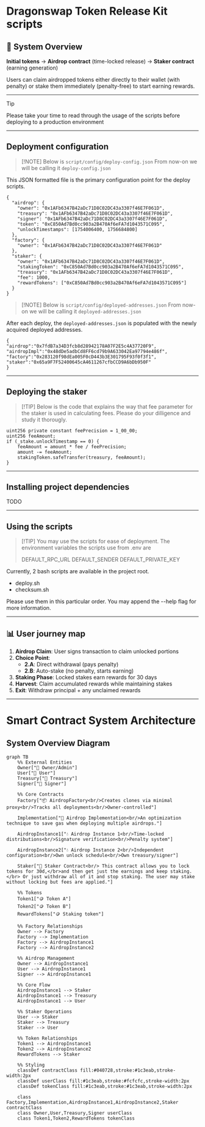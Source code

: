
# Dragonswap Token Release Kit scripts

## 🎯 System Overview

**Initial tokens** → **Airdrop contract** (time-locked release) → **Staker contract** (earning generation)

Users can claim airdropped tokens either directly to their wallet (with penalty) or stake them immediately (penalty-free) to start earning rewards.

---
> [!TIP]
> Please take your time to read through the usage of the scripts before deploying to a production environment


***

## Deployment configuration

> [!NOTE] Below is `script/config/deploy-config.json`
> From now-on we will be calling it `deploy-config.json`


This JSON formatted file is the primary configuration point for the deploy scripts.
```
{
  "airdrop": {
    "owner": "0x1AFb6347B42aDc71D8C02DC43a3307f46E7F061D",
    "treasury": "0x1AFb6347B42aDc71D8C02DC43a3307f46E7F061D",
    "signer": "0x1AFb6347B42aDc71D8C02DC43a3307f46E7F061D",
    "token": "0xC850Ad7Bd0cc903a2B470Af6eFA7d1043571C095",
    "unlockTimestamps": [1754006400, 1756684800]
  },
  "factory": {
    "owner": "0x1AFb6347B42aDc71D8C02DC43a3307f46E7F061D"
  },
  "staker": {
    "owner": "0x1AFb6347B42aDc71D8C02DC43a3307f46E7F061D",
    "stakingToken": "0xC850Ad7Bd0cc903a2B470Af6eFA7d1043571C095",
    "treasury": "0x1AFb6347B42aDc71D8C02DC43a3307f46E7F061D",
    "fee": 1000,
    "rewardTokens": ["0xC850Ad7Bd0cc903a2B470Af6eFA7d1043571C095"]
  }
}
```



> [!NOTE] Below is `script/config/deployed-addresses.json`
> From now-on we will be calling it `deployed-addresses.json`

After each deploy, the `deployed-addresses.json` is populated with the newly acquired deployed addresses.
```
{
"airdrop":"0x7fdB7a34D3fcb8d28942178A07F2E5c4A37720F9",
"airdropImpl":"0x48dDe5adbCd8FF6cd79b9A633042Ea97794e486f",
"factory":"0x283120f98dEa005F0cD443b3E301795F93f0f3f1",
"staker":"0x65a9F7F52400645cA4611267cfbCCD9A6bDb950F"
}
```

***

## Deploying the staker

> [!TIP] Below is the code that explains the way that fee parameter for the staker is used in calculating fees.
> Please do your dilligence and study it thorougly.


```solidity
uint256 private constant feePrecision = 1_00_00;
uint256 feeAmount;
if (_stake.unlockTimestamp == 0) {
    feeAmount = amount * fee / feePrecision;
    amount -= feeAmount;
    stakingToken.safeTransfer(treasury, feeAmount);
}
```


***

## Installing project dependencies
TODO

***

## Using the scripts
> [!TIP] You may use the scripts for ease of deployment. The environment variables the scripts use from .env are
> 
> DEFAULT_RPC_URL
> DEFAULT_SENDER
> DEFAULT_PRIVATE_KEY

Currently, 2 bash scripts are available in the project root.
* deploy.sh
* checksum.sh

Please use them in this particular order.
You may append the --help flag for more information.
***


## 📊 User journey map

1. **Airdrop Claim**: User signs transaction to claim unlocked portions
2. **Choice Point**: 
   - **2.A**: Direct withdrawal (pays penalty)
   - **2.B**: Auto-stake (no penalty, starts earning)
3. **Staking Phase**: Locked stakes earn rewards for 30 days
4. **Harvest**: Claim accumulated rewards while maintaining stakes
5. **Exit**: Withdraw principal + any unclaimed rewards

---



# Smart Contract System Architecture

## System Overview Diagram
```mermaid
graph TB
    %% External Entities
    Owner["👤 Owner/Admin"]
    User["👤 User"]
    Treasury["🏦 Treasury"]
    Signer["🔐 Signer"]
    
    %% Core Contracts
    Factory["📦 AirdropFactory<br/>Creates clones via minimal proxy<br/>Tracks all deployments<br/>Owner-controlled"]
    
    Implementation["🎯 Airdrop Implementation<br/>An optimization technique to save gas when deploying multiple airdrops."]
    
    AirdropInstance1["💧 Airdrop Instance 1<br/>Time-locked distributions<br/>Signature verification<br/>Penalty system"]
    
    AirdropInstance2["💧 Airdrop Instance 2<br/>Independent configuration<br/>Own unlock schedule<br/>Own treasury/signer"]
    
    Staker["🥩 Staker Contract<br/> This contract allows you to lock tokens for 30d,</br>and then get just the earnings and keep staking.</br> Or just withdraw all of it and stop staking. The user may stake without locking but fees are applied."]
    
    %% Tokens
    Token1["🪙 Token A"]
    Token2["🪙 Token B"]
    RewardTokens["🪙 Staking token"]
    
    %% Factory Relationships
    Owner --> Factory
    Factory --> Implementation
    Factory --> AirdropInstance1
    Factory --> AirdropInstance2
    
    %% Airdrop Management
    Owner --> AirdropInstance1
    User --> AirdropInstance1
    Signer --> AirdropInstance1
    
    %% Core Flow
    AirdropInstance1 --> Staker
    AirdropInstance1 --> Treasury
    AirdropInstance1 --> User
    
    %% Staker Operations
    User --> Staker
    Staker --> Treasury
    Staker --> User
    
    %% Token Relationships
    Token1 --> AirdropInstance1
    Token2 --> AirdropInstance2
    RewardTokens --> Staker
    
    %% Styling
    classDef contractClass fill:#040728,stroke:#1c3eab,stroke-width:2px
    classDef userClass fill:#1c3eab,stroke:#fcfcfc,stroke-width:2px
    classDef tokenClass fill:#1c3eab,stroke:#1c3eab,stroke-width:2px
    
    class Factory,Implementation,AirdropInstance1,AirdropInstance2,Staker contractClass
    class Owner,User,Treasury,Signer userClass
    class Token1,Token2,RewardTokens tokenClass
```
